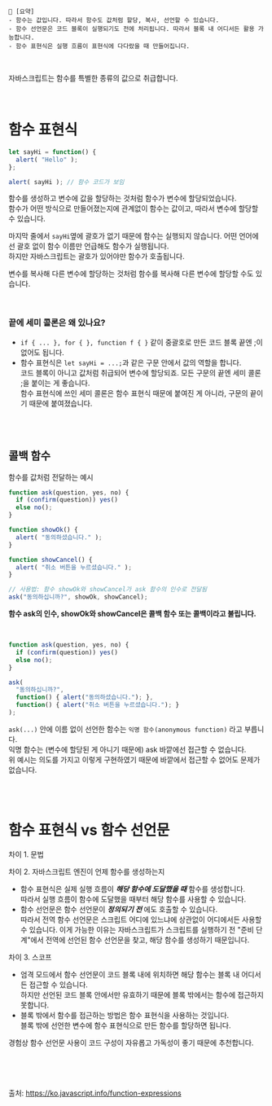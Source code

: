 ```
📍 [요약]
- 함수는 값입니다. 따라서 함수도 값처럼 할당, 복사, 선언할 수 있습니다. 
- 함수 선언문은 코드 블록이 실행되기도 전에 처리됩니다. 따라서 블록 내 어디서든 활용 가능합니다.
- 함수 표현식은 실행 흐름이 표현식에 다다랐을 때 만들어집니다.
```
<br/>

자바스크립트는 함수를 특별한 종류의 값으로 취급합니다. 

<br/>

# 함수 표현식
```js
let sayHi = function() {
  alert( "Hello" );
};

alert( sayHi ); // 함수 코드가 보임
```
함수를 생성하고 변수에 값을 할당하는 것처럼 함수가 변수에 할당되었습니다.    
함수가 어떤 방식으로 만들어졌는지에 관계없이 함수는 값이고, 따라서 변수에 할당할 수 있습니다.

마지막 줄에서 `sayHi`옆에 괄호가 없기 때문에 함수는 실행되지 않습니다. 어떤 언어에선 괄호 없이 함수 이름만 언급해도 함수가 실행됩니다.      
하지만 자바스크립트는 괄호가 있어야만 함수가 호출됩니다.   

변수를 복사해 다른 변수에 할당하는 것처럼 함수를 복사해 다른 변수에 할당할 수도 있습니다.

<br/>

### 끝에 세미 콜론은 왜 있나요?
- `if { ... }, for { }, function f { }` 같이 중괄호로 만든 코드 블록 끝엔 ;이 없어도 됩니다.
- 함수 표현식은 `let sayHi = ...;`과 같은 구문 안에서 값의 역할을 합니다.    
  코드 블록이 아니고 값처럼 취급되어 변수에 할당되죠. 모든 구문의 끝엔 세미 콜론 ;을 붙이는 게 좋습니다.    
  함수 표현식에 쓰인 세미 콜론은 함수 표현식 때문에 붙여진 게 아니라, 구문의 끝이기 때문에 붙여졌습니다.    

<br/><br/>

## 콜백 함수
함수를 값처럼 전달하는 예시
```js
function ask(question, yes, no) {
  if (confirm(question)) yes()
  else no();
}

function showOk() {
  alert( "동의하셨습니다." );
}

function showCancel() {
  alert( "취소 버튼을 누르셨습니다." );
}

// 사용법: 함수 showOk와 showCancel가 ask 함수의 인수로 전달됨
ask("동의하십니까?", showOk, showCancel);
```
**함수 ask의 인수, showOk와 showCancel은 콜백 함수 또는 콜백이라고 불립니다.**

<br/>

```js
function ask(question, yes, no) {
  if (confirm(question)) yes()
  else no();
}

ask(
  "동의하십니까?",
  function() { alert("동의하셨습니다."); },
  function() { alert("취소 버튼을 누르셨습니다."); }
);
```
`ask(...)` 안에 이름 없이 선언한 함수는 `익명 함수(anonymous function)` 라고 부릅니다.   
익명 함수는 (변수에 할당된 게 아니기 때문에) ask 바깥에선 접근할 수 없습니다.   
위 예시는 의도를 가지고 이렇게 구현하였기 때문에 바깥에서 접근할 수 없어도 문제가 없습니다.   


<br/><br/>


# 함수 표현식 vs 함수 선언문
차이 1. 문법

차이 2. 자바스크립트 엔진이 언제 함수를 생성하는지   
- 함수 표현식은 실제 실행 흐름이 ***해당 함수에 도달했을 때***  함수를 생성합니다.   
  따라서 실행 흐름이 함수에 도달했을 때부터 해당 함수를 사용할 수 있습니다.
- 함수 선언문은 함수 선언문이 ***정의되기 전*** 에도 호출할 수 있습니다.    
  따라서 전역 함수 선언문은 스크립트 어디에 있느냐에 상관없이 어디에서든 사용할 수 있습니다.
  이게 가능한 이유는 자바스크립트가 스크립트를 실행하기 전 "준비 단계"에서 전역에 선언된 함수 선언문을 찾고, 해당 함수를 생성하기 때문입니다.
      
차이 3. 스코프
- 엄격 모드에서 함수 선언문이 코드 블록 내에 위치하면 해당 함수는 블록 내 어디서든 접근할 수 있습니다.    
  하지만 선언된 코드 블록 안에서만 유효하기 때문에 블록 밖에서는 함수에 접근하지 못합니다.
- 블록 밖에서 함수를 접근하는 방법은 함수 표현식을 사용하는 것입니다.     
  블록 밖에 선언한 변수에 함수 표현식으로 만든 함수를 할당하면 됩니다.

경험상 함수 선언문 사용이 코드 구성이 자유롭고 가독성이 좋기 때문에 추천합니다.
  


<br/><br/><br/>

출처: https://ko.javascript.info/function-expressions
